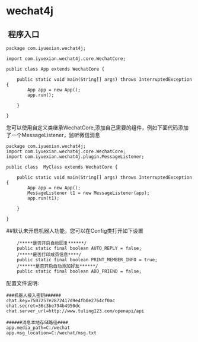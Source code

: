 # wechat4j





##  程序入口

````
package com.iyuexian.wechat4j;

import com.iyuexian.wechat4j.core.WechatCore;

public class App extends WechatCore {

	public static void main(String[] args) throws InterruptedException {
		App app = new App();
		app.run();

	}

}

````


您可以使用自定义类继承WechatCore,添加自己需要的组件，例如下面代码添加了一个MessageListener，监听微信消息
````
package com.iyuexian.wechat4j;
import com.iyuexian.wechat4j.core.WechatCore;
import com.iyuexian.wechat4j.plugin.MessageListener;

public class  MyClass extends WechatCore {

	public static void main(String[] args) throws InterruptedException {
		App app = new App();
		MessageListener t1 = new MessageListener(app);
		app.run(t1);

	}

}
````

##默认未开启机器人功能，您可以在Config类打开如下设置
````
	/*****是否开启自动回复******/
	public static final boolean AUTO_REPLY = false;
	/*****是否打印成员信息****/
	public static final boolean PRINT_MEMBER_INFO = true;
	/******是否开启自动添加好友******/
	public static final boolean ADD_FRIEND = false;

`````

配置文件说明:

````
###机器人接入密钥######
chat.key=7507257e2872417d9e4fb0e2764cf0ac
chat.secret=36c3be794b4950dc
chat.server_url=http://www.tuling123.com/openapi/api

######消息本地存储路径####
app.media_path=C:/wechat
app.msg_location=C:/wechat/msg.txt

````








